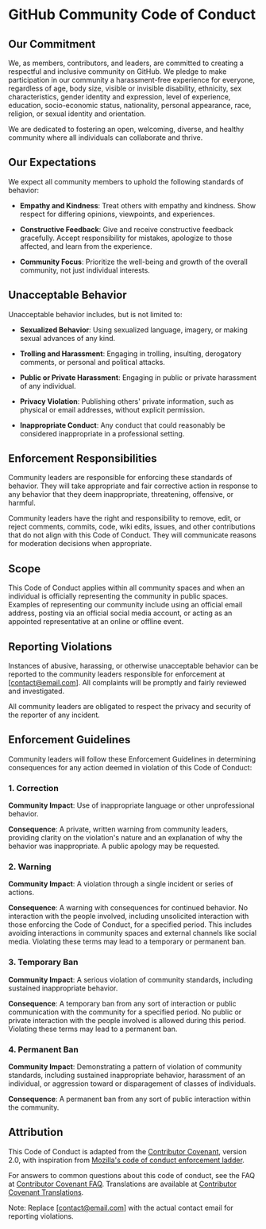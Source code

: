 # GitHub Community Code of Conduct

## Our Commitment

We, as members, contributors, and leaders, are committed to creating a respectful and inclusive community on GitHub. We pledge to make participation in our community a harassment-free experience for everyone, regardless of age, body size, visible or invisible disability, ethnicity, sex characteristics, gender identity and expression, level of experience, education, socio-economic status, nationality, personal appearance, race, religion, or sexual identity and orientation.

We are dedicated to fostering an open, welcoming, diverse, and healthy community where all individuals can collaborate and thrive.

## Our Expectations

We expect all community members to uphold the following standards of behavior:

- **Empathy and Kindness**: Treat others with empathy and kindness. Show respect for differing opinions, viewpoints, and experiences.

- **Constructive Feedback**: Give and receive constructive feedback gracefully. Accept responsibility for mistakes, apologize to those affected, and learn from the experience.

- **Community Focus**: Prioritize the well-being and growth of the overall community, not just individual interests.

## Unacceptable Behavior

Unacceptable behavior includes, but is not limited to:

- **Sexualized Behavior**: Using sexualized language, imagery, or making sexual advances of any kind.

- **Trolling and Harassment**: Engaging in trolling, insulting, derogatory comments, or personal and political attacks.

- **Public or Private Harassment**: Engaging in public or private harassment of any individual.

- **Privacy Violation**: Publishing others' private information, such as physical or email addresses, without explicit permission.

- **Inappropriate Conduct**: Any conduct that could reasonably be considered inappropriate in a professional setting.

## Enforcement Responsibilities

Community leaders are responsible for enforcing these standards of behavior. They will take appropriate and fair corrective action in response to any behavior that they deem inappropriate, threatening, offensive, or harmful.

Community leaders have the right and responsibility to remove, edit, or reject comments, commits, code, wiki edits, issues, and other contributions that do not align with this Code of Conduct. They will communicate reasons for moderation decisions when appropriate.

## Scope

This Code of Conduct applies within all community spaces and when an individual is officially representing the community in public spaces. Examples of representing our community include using an official email address, posting via an official social media account, or acting as an appointed representative at an online or offline event.

## Reporting Violations

Instances of abusive, harassing, or otherwise unacceptable behavior can be reported to the community leaders responsible for enforcement at [contact@email.com]. All complaints will be promptly and fairly reviewed and investigated.

All community leaders are obligated to respect the privacy and security of the reporter of any incident.

## Enforcement Guidelines

Community leaders will follow these Enforcement Guidelines in determining consequences for any action deemed in violation of this Code of Conduct:

### 1. Correction

**Community Impact**: Use of inappropriate language or other unprofessional behavior.

**Consequence**: A private, written warning from community leaders, providing clarity on the violation's nature and an explanation of why the behavior was inappropriate. A public apology may be requested.

### 2. Warning

**Community Impact**: A violation through a single incident or series of actions.

**Consequence**: A warning with consequences for continued behavior. No interaction with the people involved, including unsolicited interaction with those enforcing the Code of Conduct, for a specified period. This includes avoiding interactions in community spaces and external channels like social media. Violating these terms may lead to a temporary or permanent ban.

### 3. Temporary Ban

**Community Impact**: A serious violation of community standards, including sustained inappropriate behavior.

**Consequence**: A temporary ban from any sort of interaction or public communication with the community for a specified period. No public or private interaction with the people involved is allowed during this period. Violating these terms may lead to a permanent ban.

### 4. Permanent Ban

**Community Impact**: Demonstrating a pattern of violation of community standards, including sustained inappropriate behavior, harassment of an individual, or aggression toward or disparagement of classes of individuals.

**Consequence**: A permanent ban from any sort of public interaction within the community.

## Attribution

This Code of Conduct is adapted from the [Contributor Covenant](https://www.contributor-covenant.org/version/2/0/code_of_conduct.html), version 2.0, with inspiration from [Mozilla's code of conduct enforcement ladder](https://github.com/mozilla/diversity).

For answers to common questions about this code of conduct, see the FAQ at [Contributor Covenant FAQ](https://www.contributor-covenant.org/faq). Translations are available at [Contributor Covenant Translations](https://www.contributor-covenant.org/translations).

Note: Replace [contact@email.com] with the actual contact email for reporting violations.
